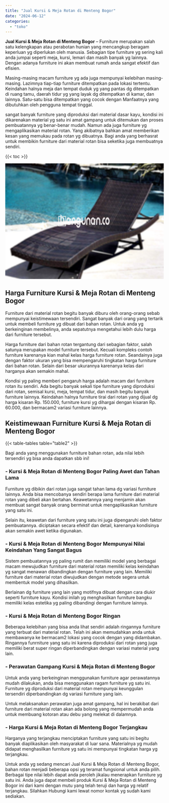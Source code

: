 ```yaml
---
title: "Jual Kursi & Meja Rotan di Menteng Bogor"
date: "2024-06-12"
categories: 
  - "toko"
---
```


**Jual Kursi & Meja Rotan di Menteng Bogor** – Furniture merupakan salah satu kelengkapan atau perabotan hunian yang mencangkup beragam keperluan yg diperlukan oleh manusia. Sebagian tipe furniture yg sering kali anda jumpai seperti meja, kursi, lemari dan masih banyak yg lainnya. Dengan adanya furniture ini akan membuat rumah anda sangat efektif dan efisien.

Masing-masing macam furniture yg ada juga mempunyai kelebihan masing-masing. Lazimnya tiap-tiap furniture ditempatkan pada lokasi tertentu. Keindahan halnya meja dan tempat duduk yg yang pantas dg ditempatkan di ruang tamu, daerah tidur yg yang layak dg ditempatkan di kamar, dan lainnya. Satu-satu bisa ditempatkan yang cocok dengan Manfaatnya yang dibutuhkan oleh pengguna tempat tinggal.

sangat banyak furniture yang diproduksi dari material dasar kayu, kondisi ini dikarenakan material yg satu ini amat gampang untuk ditemukan dan proses pembuatannya yg benar-benar mudah. Namun ada juga furniture yg mengaplikasikan material rotan. Yang akibatnya bahkan amat memberikan kesan yang memukau pada rotan yg dibuatnya. Bagi anda yang berhasrat untuk membikin furniture dari material rotan bisa seketika juga membuatnya sendiri.

{{< toc >}}

![Jual Kursi & Meja Rotan di Menteng Bogor](/images/kursi-meja-rotan-murah39.png)

## Harga Furniture Kursi & Meja Rotan di Menteng Bogor

Furniture dari material rotan begitu banyak diburu oleh orang-orang sebab mempunyai keistimewaan tersendiri. Sangat banyak dari orang yang tertarik untuk membeli furniture yg dibuat dari bahan rotan. Untuk anda yg berkeinginan membelinya, anda sepatutnya mengetahui lebih dulu harga dari furniture tersebut.

Harga furniture dari bahan rotan tergantung dari sebagian faktor, salah satunya merupakan model furniture tersebut. Kecuali kompleks contoh furniture karenanya kian mahal kelas harga furniture rotan. Seandainya juga dengan faktor ukuran yang bisa mempengaruhi tingkatan harga furniture dari bahan rotan. Selain dari besar ukurannya karenanya kelas dari harganya akan semakin mahal.

Kondisi yg paling memberi pengaruh harga adalah macam dari furniture rotan itu sendiri. Ada begitu banyak sekali tipe furniture yang diproduksi dari rotan, semisal kursi, meja, tempat tidur, dan masih begitu banyak furniture lainnya. Keindahan halnya furniture tirai dari rotan yang dijual dg harga kisaran Rp. 150.000, furniture kursi yg dihargai dengan kisaran Rp. 60.000, dan bermacam2 variasi furniture lainnya.

## Keistimewaan Furniture Kursi & Meja Rotan di Menteng Bogor

{{< table-tables table="table2" >}}

Bagi anda yang menggunakan furniture bahan rotan, ada nilai lebih tersendiri yg bisa anda dapatkan sbb ini!

### \- Kursi & Meja Rotan di Menteng Bogor Paling Awet dan Tahan Lama

Furniture yg dibikin dari rotan juga sangat tahan lama dg variasi furniture lainnya. Anda bisa mencobanya sendiri berapa lama furniture dari material rotan yang dibeli akan bertahan. Keawetannya yang menjamin akan membuat sangat banyak orang berminat untuk mengaplikasikan furniture yang satu ini.

Selain itu, keawetan dari furniture yang satu ini juga dipengaruhi oleh faktor pembuatannya. diciptakan secara efektif dan detail, karenanya kondisinya akan semakin awet ketika digunakan.

### \- Kursi & Meja Rotan di Menteng Bogor Mempunyai Nilai Keindahan Yang Sangat Bagus

Sistem pembuatannya yg paling rumit dan memiliki model yang berbagai macam mewujudkan furniture dari material rotan memiliki kelas keindahan yg sangat menawan dibandingkan dengan furniture yang lain. Memiliki furniture dari material rotan diwujudkan dengan metode segera untuk membentuk model yang dihasilkan.

Berlainan dg furniture yang lain yang motifnya dibuat dengan cara diukir seperti furniture kayu. Kondisi inilah yg menghasilkan furniture bangku memiliki kelas estetika yg paling dibandingi dengan furniture lainnya.

### \- Kursi & Meja Rotan di Menteng Bogor Ringan

Beberapa kelebihan yang bisa anda lihat sendiri adalah ringannya furniture yang terbuat dari material rotan. Telah ini akan memudahkan anda untuk membawanya ke bermacam2 lokasi yang cocok dengan yang didambakan. Ringannya funrniture yang satu ini karena diproduksi dari rotan yang juga memiliki berat super ringan diperbandingkan dengan variasi material yang lain.

### \- Perawatan Gampang Kursi & Meja Rotan di Menteng Bogor

Untuk anda yang berkeinginan menggunakan furniture agar perawatannya mudah dilakukan, anda bisa menggunakan ragam furniture yg satu ini. Furniture yg diproduksi dari material rotan mempunyai keunggulan tersendiri diperbandingkan dg variasi furniture yang lain.

Untuk melaksanakan perawatan juga amat gampang, hal ini berakibat dari furniture dari material rotan akan ada bolong yang mempermudah anda untuk membuang kotoran atau debu yang melekat di dalamnya.

### \- Harga Kursi & Meja Rotan di Menteng Bogor Terjangkau

Harganya yang terjangkau menciptakan furniture yang satu ini begitu banyak diaplikasikan oleh masyarakat di luar sana. Materialnya yg mudah didapat menghasilkan furniture yg satu ini mempunyai tingkatan harga yg terjangkau.

Untuk anda yg sedang mencari Jual Kursi & Meja Rotan di Menteng Bogor, bahan rotan menjadi beberapa opsi yg teramat fungsional untuk anda pilih. Berbagai tipe nilai lebih dapat anda peroleh jikalau menerapkan furniture yg satu ini. Anda juga dapat membeli produk Kursi & Meja Rotan di Menteng Bogor ini dari kami dengan mutu yang telah teruji dan harga yg relatif terjangkau. Silahkan Hubungi kami lewat nomor kontak yg sudah kami sediakan.
